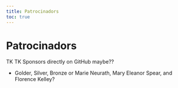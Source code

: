 ```yaml
---
title: Patrocinadors
toc: true
---
```


# Patrocinadors
TK TK Sponsors directly on GitHub maybe??
- Golder, Silver, Bronze or Marie Neurath, Mary Eleanor Spear, and Florence Kelley? 